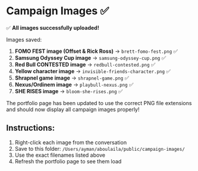 # Campaign Images ✅

✅ **All images successfully uploaded!**

Images saved:
1. **FOMO FEST image (Offset & Rick Ross)** → `brett-fomo-fest.png` ✅
2. **Samsung Odyssey Cup image** → `samsung-odyssey-cup.png` ✅
3. **Red Bull CONTESTED image** → `redbull-contested.png` ✅
4. **Yellow character image** → `invisible-friends-character.png` ✅
5. **Shrapnel game image** → `shrapnel-game.png` ✅
6. **Nexus/Ordinem image** → `playbull-nexus.png` ✅
7. **SHE RISES image** → `bloom-she-rises.png` ✅

The portfolio page has been updated to use the correct PNG file extensions and should now display all campaign images properly!

## Instructions:
1. Right-click each image from the conversation
2. Save to this folder: `/Users/ayman/aboulaila/public/campaign-images/`
3. Use the exact filenames listed above
4. Refresh the portfolio page to see them load 